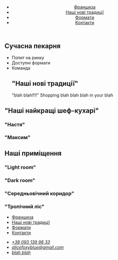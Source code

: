 <!DOCTYPE html>
<html lang="uk"> 
    <head>
        <meta charset="UTF-8"/> 
        <meta http-equiv="X-UA-Compatible" content="IE=edge" /> 
        <meta name="viewport" content="width=device-width, initial-scale=1.0" />
    </head> 
    <body> 
        <header>
            <nav>
            <a href="#">
                <!--Logo-->
                <ul>
                    <li><a href="#">Франшиза</a></li>
                    <li><a href="#">Наші нові традиції</a></li>
                    <li><a href="#">Формати</a></li>
                    <li><a href="#">Контакти</a></li>
                </ul>
                </nav>
        </header>
        <main>
            <section>
                <h1>Сучасна пекарня</h1>
            </section>
            <section>
                <ul>
                    <li>Попит на ринку</li>
                    <li>Доступні формати</li>
                    <li>Команда</li>
                <h2>"Наші нові традиції"</h2>
                <p> "blah blah!!!!"
                    <span> Shopping </span> blah blah blah in your <span>blah</span>
            </section>
            <section>
                <h2>"Наші найкращі шеф-кухарі"</h2>
                <article>
                    <h3>"Настя" </h3>
                    </article>
                    <article> 
                        <h3>"Максим"</h3>
                    </article>
            </section>
            <section>
                <h2> Наші приміщення </h2>
                <article>
                    <h3 lang="en"> "Light room" </h3></article>
                <article>
                    <h3 lang="en">"Dark room"</h3>
                </article>
                <article>
                    <h3>"Середньовічний коридор"</h3>
                </article>
                <article>
                    <h3>"Тропічний ліс"</h3>
                </article>
            </section>
        </main>
        <footer>
            <nav>
            <a href="#">
                <!--Logo-->
            </a> 
                <ul>
                    <li><a href="#">Франшиза</a></li>
                    <li><a href="#">Наші нові традиції</a></li>
                    <li><a href="#">Формати</a></li>
                    <li><a href="#">Контакти</a></li>
                </ul>
            </nav>
            <address>
                <ul>
                    <li><a href="tel:+380931399833"> +38 093 139 98 33</a></li>
                    <li><a href="mailto:alicefoxyblue@gmail.com">alicefoxyblue@gmail.com</a></li>
                    <li><a href="#">blah blah</a>
                </ul> </address>
            </a> </footer>
    </body>
    </html>
